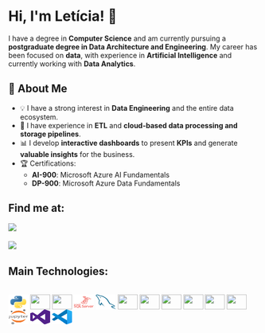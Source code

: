 # Hi, I'm Letícia! 👋

I have a degree in **Computer Science** and am currently pursuing a **postgraduate degree in Data Architecture and Engineering**. My career has been focused on **data**, with experience in **Artificial Intelligence** and currently working with **Data Analytics**.

## 🚀 About Me
- 💡 I have a strong interest in **Data Engineering** and the entire data ecosystem.
- 🔄 I have experience in **ETL** and **cloud-based data processing and storage pipelines**.
- 📊 I develop **interactive dashboards** to present **KPIs** and generate **valuable insights** for the business.
- 🏆 Certifications:
  - **AI-900**: Microsoft Azure AI Fundamentals
  - **DP-900**: Microsoft Azure Data Fundamentals

## Find me at:

<div>
  <a href="https://www.linkedin.com/in/leticia-rossaneis-antunes-da-silva/"><img src="https://img.shields.io/badge/LinkedIn-Profile-informational?style=flat&logo=linkedin&logoColor=white&color=0D76A8"></a>
</div>
<br>

<!-- <div align="center"> -->
  <img height="150em" src="https://github-readme-stats.vercel.app/api/top-langs/?username=lehross&layout=compact&hide=html&theme=dracula&count_private=true&langs_count=10"/>
<!--   <img height="150em" src="https://github-readme-stats.vercel.app/api?username=lehross&show_icons=true&theme=dracula&include_all_commits=true&count_private=true"/> -->
<!-- </div> -->

## Main Technologies:
  
<div><br>
  <img align="center" height="30" width="40" src="https://raw.githubusercontent.com/devicons/devicon/master/icons/python/python-original.svg"> <!-- python -->
  <img align="center" height="30" width="40" src="https://raw.githubusercontent.com/jmnote/z-icons/master/svg/csharp.svg"> <!-- csharp -->
  <img align="center" height="30" width="40" src="https://raw.githubusercontent.com/jmnote/z-icons/master/svg/r.svg"> <!-- r -->
  <img align="center" height="30" width="40" src="https://raw.githubusercontent.com/devicons/devicon/master/icons/microsoftsqlserver/microsoftsqlserver-plain-wordmark.svg"> <!-- sql server -->
  <img align="center" height="30" width="40" src="https://raw.githubusercontent.com/devicons/devicon/master/icons/mysql/mysql-original.svg"> <!-- mysql -->
  <img align="center" height="30" width="40" src="https://encrypted-tbn0.gstatic.com/images?q=tbn:ANd9GcTgvxwf16hBkB39_ArDeQcWylIxkDFzYZKdIA&s"> <!-- pyspark -->
  <img align="center" height="30" width="40" src="https://img.icons8.com/?size=512&id=xSkewUSqtErH&format=png"> <!-- pandas -->
  <img align="center" height="30" width="40" src="https://cdn.freelogovectors.net/svg12/azure_databricks_logo_freelogovectors.net.svg"> <!-- databricks -->
  <img align="center" height="30" width="40" src="https://www.svgrepo.com/show/353467/azure-icon.svg"> <!-- azure -->
  <img align="center" height="30" width="40" src="https://cdn.jsdelivr.net/gh/devicons/devicon/icons/git/git-original.svg" /> <!-- git -->
  <img align="center" height="30" width="40" src="https://cdn.prod.website-files.com/6241bfd66a56ec4adc45e77e/66e04eb9247586f1da1ad7da_powerbi-yellow.svg"> <!-- power bi -->
  <img align="center" height="30" width="40" src="https://raw.githubusercontent.com/devicons/devicon/master/icons/jupyter/jupyter-original-wordmark.svg"> <!-- jupyter -->
  <img align="center" height="30" width="40" src="https://raw.githubusercontent.com/devicons/devicon/master/icons/visualstudio/visualstudio-plain.svg">
  <img align="center" height="30" width="40" src="https://raw.githubusercontent.com/devicons/devicon/master/icons/vscode/vscode-original.svg">
